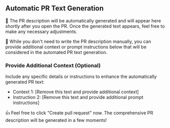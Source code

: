 ## Automatic PR Text Generation

🚀 The PR description will be automatically generated and will appear here shortly after you open the PR. Once the generated text appears, feel free to make any necessary adjustments.

📝 While you don't need to write the PR description manually, you can provide additional context or prompt instructions below that will be considered in the automated PR text generation.

### Provide Additional Context (Optional)
Include any specific details or instructions to enhance the automatically generated PR text:

- Context 1: [Remove this text and provide additional context]
- Instruction 2: [Remove this text and provide additional prompt instructions]

👍 Feel free to click "Create pull request" now. The comprehensive PR description will be generated in a few moments!
